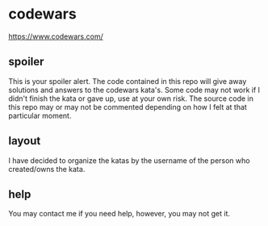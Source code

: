 # codewars
https://www.codewars.com/

## spoiler
This is your spoiler alert. The code contained in this repo will give away solutions and answers to the codewars kata's. Some code may not work if I didn't finish the kata or gave up, use at your own risk. The source code in this repo may or may not be commented depending on how I felt at that particular moment.

## layout
I have decided to organize the katas by the username of the person who created/owns the kata.

## help
You may contact me if you need help, however, you may not get it.
